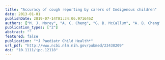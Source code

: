 ```yaml
---
title: "Accuracy of cough reporting by carers of Indigenous children"
date: 2013-01-01
publishDate: 2019-07-14T01:34:06.971646Z
authors: ["M. J. Morey", "A. C. Cheng", "G. B. McCallum", "A. B. Chang"]
publication_types: ["2"]
abstract: ""
featured: false
publication: "*J Paediatr Child Health*"
url_pdf: "http://www.ncbi.nlm.nih.gov/pubmed/23438209"
doi: "10.1111/jpc.12118"
---
```


